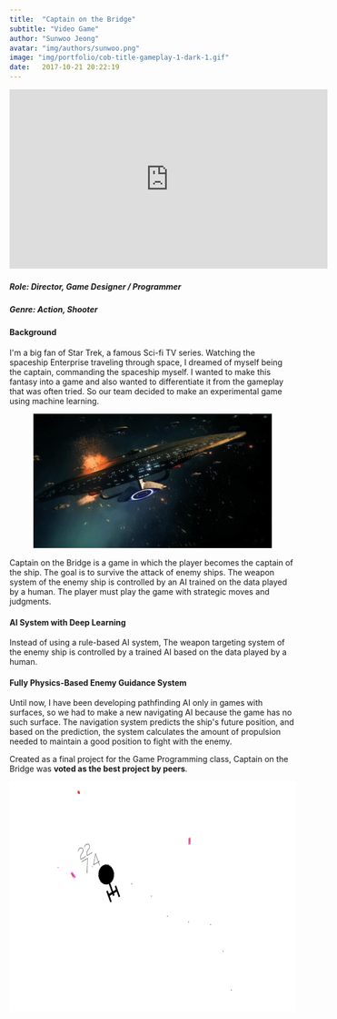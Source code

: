 ```yaml
---
title:  "Captain on the Bridge"
subtitle: "Video Game"
author: "Sunwoo Jeong"
avatar: "img/authors/sunwoo.png"
image: "img/portfolio/cob-title-gameplay-1-dark-1.gif"
date:   2017-10-21 20:22:19
---
```


<div class="video-responsive">
    <iframe width="560" height="315" src="https://www.youtube.com/embed/D8L49wHhZc4" frameborder="0" allow="accelerometer; autoplay; encrypted-media; gyroscope; picture-in-picture" allowfullscreen></iframe>
</div>

##### Role: Director, Game Designer / Programmer
##### Genre: Action, Shooter

#### Background

I'm a big fan of Star Trek, a famous Sci-fi TV series. Watching the spaceship Enterprise traveling through space, I dreamed of myself being the captain, commanding the spaceship myself. I wanted to make this fantasy into a game and also wanted to differentiate it from the gameplay that was often tried. So our team decided to make an experimental game using machine learning.

<center> <img src="/img/star-trek-battle.jpg" width="420" height="236"/> </center>

Captain on the Bridge is a game in which the player becomes the captain of the ship. The goal is to survive the attack of enemy ships. The weapon system of the enemy ship is controlled by an AI trained on the data played by a human. The player must play the game with strategic moves and judgments.

#### AI System with Deep Learning
Instead of using a rule-based AI system, The weapon targeting system of the enemy ship is controlled by a trained AI based on the data played by a human.

#### Fully Physics-Based Enemy Guidance System
Until now, I have been developing pathfinding AI only in games with surfaces, so we had to make a new navigating AI because the game has no such surface. The navigation system predicts the ship's future position, and based on the prediction, the system calculates the amount of propulsion needed to maintain a good position to fight with the enemy.

Created as a final project for the Game Programming class, Captain on the Bridge was **voted as the best project by peers**.

<center> <img src="/img/portfolio/cob-title-1.jpg" width="648" height="405"/> </center>
